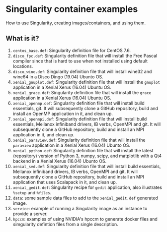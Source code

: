 # Singularity container examples

How to use Singularity, creating images/containers, and using them.

## What is it?
1. `centos_base.def`: Singularity definition file for CentOS 7.6.
1. `disco_fpc.def`: Singularity definition file that will install the Free
   Pascal compiler since that is hard to use when not installed using
   default locations.
1. `disco_wine.def`: Singularity definition file that will install wine32
   and wine64 in a Disco Dingo (19.04) Ubunto OS.  
1. `xenial_gnuplot.def`: Singularity definition file that will install the
   `gnuplot` application in a Xenial Xerus (16.04) Ubuntu OS.
1. `xenial_grace.def`: Singularity definition file that will install the
   `grace` application in a Xenial Xerus (16.04) Ubuntu OS.
1. `xenial_openmp.def`: Singularity definition file that will install
    build essentials, git.  It will subsequently clone a GitHub repository,
    build and install an OpenMP application in it, and clean up.
1. `xenial_openmpi.def`: Singularity definition file that will install
    build essentials, Mellanox infiniband drivers, IB verbs, OpenMPI and
    git.  It will subsequently clone a GitHub repository, build and
    install an MPI application in it, and clean up.
1. `xenial_paraview.def`: Singularity definition file that will install the
    `paraview` application in a Xenial Xerus (16.04) Ubunto OS.
1. `xenial_python.def`: Singularity definition file that will install the
    latest (repository) version of Python 3, numpy, scipy, and matplotlib
    with a Qt4 backend in a Xenial Xerus (16.04) Ubunto OS.
1. `xenial_svd.def`: Singularity definition file that will install
    build essentials, Mellanox infiniband drivers, IB verbs, OpenMPI and
    git.  It will subsequently clone a GitHub repository, build and
    install an MPI application that uses Scalapack in it, and clean up.
1. `xenial_gedit.def`: Singularity recipe for `gedit` application, also
    illustrates `%setup` and `%files`.
1. `data`: some sample data files to add to the `xenial_gedit.def`
    generated image.
1. `service`: example of running a Singularity image as an instance
    to provide a server.
1. `hpccm`: examples of using NVIDIA's hpccm to generate docker files and
   simgularity defintion files from a single description.
